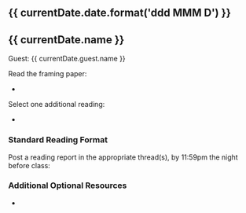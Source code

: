 <!--
<div class="alert alert-danger">
This page is still being migrated and developed. All content remains subject to change.
</div>
-->

<html>
  <div class="container p-0">
    <div class="calendar">
      <div class="row pt-3 pb-3" *ngFor="let currentDate of site.calendar.dates">
        <div class="col-md-2">
          <h2 id="{{ currentDate.date.format('ddd-MMM-D').toLowerCase() }}">{{ currentDate.date.format('ddd MMM D') }}</h2>
        </div>
        <div class="col-md-10">
          <h2 id="{{ currentDate.name.split(' ').join('-').toLowerCase() }}">{{ currentDate.name }}</h2>
          <ng-container *ngIf="currentDate.guest">
            <div class="alert alert-info">
              Guest: <app-generated-link linkHREF="{{ currentDate.guest.link }}">{{ currentDate.guest.name }}</app-generated-link>
            </div>
          </ng-container>
          <ng-container *ngIf="currentDate.readingsStandard">
            <!--
              - Standard Reading Format
              -->
            <p>Read the framing paper:</p>
            <ul>
              <li>
                <p>
                  <app-reading [reading]="currentDate.readingsStandard.framing"></app-reading>
                </p>
              </li>                  
            </ul>              
            <p>Select one additional reading:</p>
            <ul>
              <li *ngFor="let currentReading of currentDate.readingsStandard.additional">
                <p>
                  <app-reading [reading]="currentReading"></app-reading>
                </p>
              </li>
            </ul>
            <h3>Standard Reading Format</h3>
            <p>Post a reading report in the appropriate thread(s), by 11:59pm the night before class:</p>
            <app-generated-link linkHREF="{{ site.Discussion }}">
              <p>
                <app-assignment-submission-link linkSubmission="{{ site.linkDiscussion }}"></app-assignment-submission-link>               
              <p>
            </app-generated-link>
          </ng-container>
          <ng-container *ngIf="currentDate.contentNonstandard">
            <app-content contentName="{{ currentDate.contentNonstandard }}" [context]="currentDate"></app-content>
          </ng-container>
          <ng-container *ngIf="currentDate.additionalResources">
            <h3>Additional Optional Resources</h3>
            <ul>
              <li *ngFor="let currentReading of currentDate.additionalResources">
                <p>
                  <app-reading [reading]="currentReading"></app-reading>
                </p>
              </li>
            </ul>
          </ng-container>
        </div>
      </div>
    </div>
  </div>
</html>

